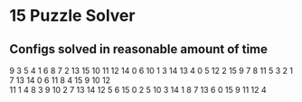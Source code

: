 # 15 Puzzle Solver
 
## Configs solved in reasonable amount of time
 9  3  5  4   1  6  8  7   2 13 15 10  11 12 14  0 
  6 10  1  3  14 13  4  0   5 12  2 15   9  7  8 11
   5  3  2  1   7 13 14  0   6 11  8  4  15  9 10 12  
   11  1  4  8   3  9 10  2   7 13 14 12   5  6 15  0 
    2  5 10  3  14  1  8  7  13  6  0 15   9 11 12  4
